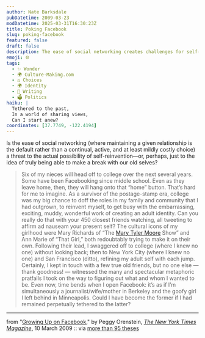 ```yaml
---
author: Nate Barksdale
pubDatetime: 2009-03-23
modDatetime: 2025-03-31T16:30:23Z
title: Poking Facebook
slug: poking-facebook
featured: false
draft: false
description: The ease of social networking creates challenges for self-reinvention.
emoji: 🌐
tags:
  - ✨ Wonder
  - 🌍 Culture-Making.com
  - ⚖️ Choices
  - 🌍 Identity
  - 📝 Writing
  - 🗳️ Politics
haiku: |
  Tethered to the past,  
  In a world of sharing views,  
  Can I start anew?
coordinates: [37.7749, -122.4194]
---
```


Is the ease of social networking (where maintaining a given relationship is the default rather than a continual, active, and at least mildly costly choice) a threat to the actual possibility of self-reinvention—or, perhaps, just to the idea of truly being able to make a break with our old selves?

> Six of my nieces will head off to college over the next several years. Some have been Facebooking since middle school. Even as they leave home, then, they will hang onto that “home” button. That’s hard for me to imagine. As a survivor of the postage-stamp era, college was my big chance to doff the roles in my family and community that I had outgrown, to reinvent myself, to get busy with the embarrassing, exciting, muddy, wonderful work of creating an adult identity. Can you really do that with your 450 closest friends watching, all tweeting to affirm ad nauseam your present self? The cultural icons of my girlhood were Mary Richards of “The [Mary Tyler Moore](http://topics.nytimes.com/top/reference/timestopics/people/m/mary_tyler_moore/index.html?inline=nyt-per "More articles about Mary Tyler Moore.") Show” and Ann Marie of “That Girl,” both redoubtably trying to make it on their own. Following their lead, I swaggered off to college (where I knew no one) without looking back; then to New York City (where I knew no one) and San Francisco (ditto), refining my adult self with each jump. Certainly, I kept in touch with a few true old friends, but no one else — thank goodness! — witnessed the many and spectacular metaphoric pratfalls I took on the way to figuring out what and whom I wanted to be. Even now, time bends when I open Facebook: it’s as if I’m simultaneously a journalist/wife/mother in Berkeley and the goofy girl I left behind in Minneapolis. Could I have become the former if I had remained perpetually tethered to the latter?

---

from "[Growing Up on Facebook](http://web.archive.org/web/20241223234217/https://www.nytimes.com/2009/03/15/magazine/15wwln-lede-t.html?_r=1)," by Peggy Orenstein, [_The New York Times Magazine_](http://web.archive.org/web/20241223234217/https://www.nytimes.com/2009/03/15/magazine/15wwln-lede-t.html?_r=1), 10 March 2009 :: via [more than 95 theses](http://web.archive.org/web/20111012073045/http://ayjay.tumblr.com/post/88175517/as-a-survivor-of-the-postage-stamp-era-college)
